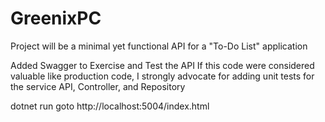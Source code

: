 # GreenixPC
 Project will be a minimal yet functional API for a "To-Do List" application

 Added Swagger to Exercise and Test the API
 If this code were considered valuable like production code, I strongly advocate for adding unit tests for the service API, Controller, and Repository

dotnet run
goto http://localhost:5004/index.html